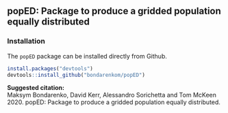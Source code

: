 ## popED: Package to produce a gridded population equally distributed


### Installation
The `popED` package can be installed directly from Github.

``` r
install.packages("devtools")
devtools::install_github("bondarenkom/popED")
```

**Suggested citation:**  
Maksym Bondarenko, David Kerr,  Alessandro Sorichetta and Tom McKeen  2020. popED: Package to produce a gridded population equally distributed.